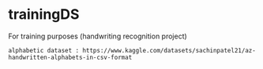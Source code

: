 # trainingDS
For training purposes (handwriting recognition project)

```alphabetic dataset : https://www.kaggle.com/datasets/sachinpatel21/az-handwritten-alphabets-in-csv-format```
